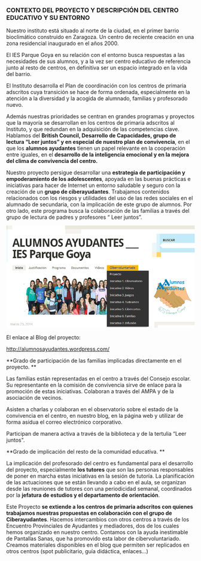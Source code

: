 ### CONTEXTO DEL PROYECTO Y DESCRIPCIÓN DEL CENTRO EDUCATIVO Y SU ENTORNO

Nuestro instituto está situado al norte de la ciudad, en el primer barrio bioclimático construido en Zaragoza. Un centro de reciente creación en una zona residencial inaugurado en el años 2000.

El IES Parque Goya en su relación con el entorno busca respuestas a las necesidades de sus alumnos, y a la vez ser centro educativo de referencia junto al resto de centros, en definitiva ser un espacio integrado en la vida del barrio.

El Instituto  desarrolla el Plan de coordinación  con los  centros de primaria adscritos  cuya transición se hace de forma ordenada, especialmente en la atención a la diversidad y la acogida de alumnado, familias y profesorado nuevo.

Además nuestras prioridades se centran en grandes programas y proyectos que la mayoría se desarrollan en los centros de primaria adscritos al Instituto, y que redundan en la adquisición de las competencias clave. Hablamos del  **British Council, Desarrollo de Capacidades, grupo de lectura “Leer juntos” y en especial de nuestro plan de convivencia**, en el que los **alumnos ayudantes** tienen un papel relevante en la cooperación entre iguales, en  el **desarrollo de la inteligencia emocional y en la mejora del clima de convivencia del centro.**

Nuestro proyecto persigue desarrollar una **estrategia de participación y empoderamiento de los adolescentes**, apoyada en las buenas prácticas e iniciativas  para hacer de Internet un entorno saludable y seguro  con la creación  de un **grupo de ciberayudantes**. Trabajamos contenidos relacionados con los riesgos y utilidades del uso de las redes sociales en el alumnado de secundaria, con la implicación de este grupo de alumnos. Por otro lado, este programa busca la colaboración de las familias a través del grupo de lectura de padres y profesores “ Leer  juntos”.

![](/assets/ciberb3.jpg)
 
El enlace al Blog del proyecto: 

  http://alumnosayudantes.wordpress.com/

**Grado de participación de las familias implicadas directamente en el proyecto. **

Las familias están representadas en el centro a través  del Consejo escolar. Su representante en la comisión de convivencia sirve de enlace para la promoción de estas iniciativas. Colaboran a través del AMPA y de la asociación de vecinos.

Asisten a charlas y colaboran en el observatorio sobre el estado de la convivencia en el centro, en nuestro blog, en la página web y utilizar de forma asidua el correo electrónico corporativo.

Participan de manera activa a través de la biblioteca y de la tertulia “Leer juntos".

**Grado de implicación del resto de la comunidad educativa. **

La implicación del profesorado del centro es fundamental para el desarrollo del proyecto, especialmente **los tutores** que son las personas responsables de poner en marcha estas iniciativas en la sesión de tutoría. La planificación de las actuaciones que se están llevando a cabo en el aula, se organizan desde las reuniones de tutores con una periodicidad semanal, coordinados por la **jefatura de estudios y el departamento de orientación**.

Este Proyecto **se extiende a los centros de primaria adscritos con quienes trabajamos nuestras propuestas en colaboración con el grupo de Ciberayudantes**. Hacemos intercambios con otros centros a través de los Encuentro Provinciales de Ayudantes y mediadores, dos de los cuales hemos organizado en nuestro centro.  Contamos con la ayuda inestimable de Pantallas Sanas, que ha promovido esta labor de cibervoluntariado. Creamos materiales disponibles en el blog que permiten  ser replicados en otros centros (spot publicitario, guía didáctica, enlaces…)